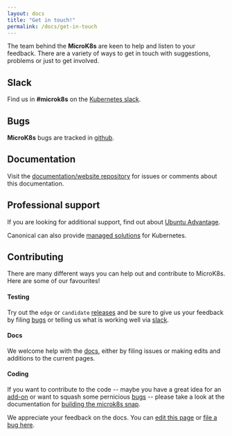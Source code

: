 ```yaml
---
layout: docs
title: "Get in touch!"
permalink: /docs/get-in-touch
---
```


The team behind the **MicroK8s** are keen to help and listen to your feedback.
There are a variety of ways to get in touch with suggestions, problems or just
to get involved.

## Slack

Find us in **#microk8s** on the [Kubernetes slack][slack].

## Bugs

**MicroK8s** bugs  are tracked in [github][bugs].

## Documentation

Visit the [documentation/website repository][docs] for issues or comments about
this documentation.

## Professional support

If you are looking for additional support, find out about [Ubuntu Advantage][support].

Canonical can also provide [managed solutions][managed] for Kubernetes.

<a id="contributing"> </a>
## Contributing

There are many different ways you can help out and contribute to MicroK8s. Here
are some of our favourites!

#### Testing  

Try out the `edge` or `candidate` [releases][] and be sure
to give us your feedback by filing [bugs][] or telling us what is working
well via [slack][].

#### Docs

We welcome help with the [docs][], either by filing issues or
making edits and additions to the current pages.

#### Coding

If you want to contribute to the code -- maybe you have a great
idea for an [add-on][] or want to squash some pernicious [bugs][] -- please
take a look at the documentation for [building the microk8s snap][build].

<!-- LINKS -->

[docs]:  https://github.com/canonical-web-and-design/microk8s.io
[bugs]: https://github.com/ubuntu/microk8s/issues
[support]: http://ubuntu.com/support
[managed]: http://ubuntu.com/kubernetes/managed
[slack]: http://slack.kubernetes.io/
[releases]: /docs/setting-snap-channel
[add-on]: /docs/addons
[build]: https://github.com/ubuntu/microk8s/blob/master/docs/build.md
<!-- FEEDBACK -->
<div class="p-notification--information">
  <p class="p-notification__response">
    We appreciate your feedback on the docs. You can
    <a href="https://github.com/canonical-web-and-design/microk8s.io/edit/master/docs/get-in-touch.md" class="p-notification__action">edit this page</a>
    or
    <a href="https://github.com/canonical-web-and-design/microk8s.io/issues/new" class="p-notification__action">file a bug here</a>.
  </p>
</div>
